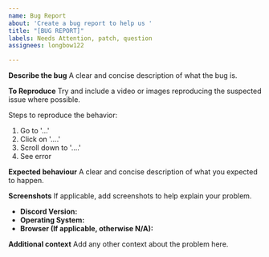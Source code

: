```yaml
---
name: Bug Report
about: 'Create a bug report to help us '
title: "[BUG REPORT]"
labels: Needs Attention, patch, question
assignees: longbow122

---
```


**Describe the bug**
A clear and concise description of what the bug is.

**To Reproduce**
Try and include a video or images reproducing the suspected issue where possible.

Steps to reproduce the behavior:
1. Go to '...'
2. Click on '....'
3. Scroll down to '....'
4. See error

**Expected behaviour**
A clear and concise description of what you expected to happen.

**Screenshots**
If applicable, add screenshots to help explain your problem.

- **Discord Version:**
- **Operating System:**
- **Browser (If applicable, otherwise N/A):**

**Additional context**
Add any other context about the problem here.
